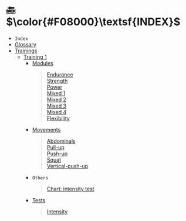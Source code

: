 # [:back:][back] $\color{#F08000}\textsf{INDEX}$

+ `Index`
+ [Glossary](glossary.md)
+ [Trainings][back]
  + [Training 1](training-1/training-1.md "")
    + [Modules](training-1/modules/modules.md "")
      > [Endurance](training-1/modules/endurance.md "")  
      > [Strength](training-1/modules/strength.md "")  
      > [Power](training-1/modules/power.md "")  
      > [Mixed 1](training-1/modules/mixed-1.md "")  
      > [Mixed 2](training-1/modules/mixed-2.md "")  
      > [Mixed 3](training-1/modules/mixed-3.md "")  
      > [Mixed 4](training-1/modules/mixed-4.md "")  
      > [Flexibility](training-1/modules/flexibility.md "")  
    + [Movements](training-1/training-1.md "")
      > [Abdominals](training-1/movements/abdominal.md "")  
      > [Pull-up](training-1/movements/pull-up.md "")  
      > [Push-up](training-1/movements/push-up.md "")  
      > [Squat](training-1/movements/squat.md "")  
      > [Vertical-push-up](training-1/movements/vertical-push-up.md "")  
    + `Others`
      > [Chart: intensity test](training-1/others/chart-intensity-test.md "")
    + [Tests](training-1/tests/tests.md "")
      > [Intensity](training-1/tests/intensity.md "")  

<!-- internal -->
[back]: home.md "Training"

